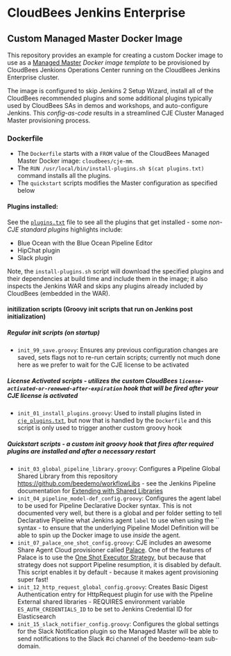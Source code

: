 # CloudBees Jenkins Enterprise 
## Custom Managed Master Docker Image
This repository provides an example for creating a custom Docker image to use as a [Managed Master](https://go.cloudbees.com/docs/cloudbees-documentation/admin-cje/getting-started/#provision-masters) *Docker image template* to be provisioned by CloudBees Jenkions Operations Center running on the CloudBees Jenkins Enterprise cluster. 

The image is configured to skip Jenkins 2 Setup Wizard, install all of the CloudBees recommended plugins and some additional plugins typically used by CloudBees SAs in demos and workshops, and auto-configure Jenkins. This *config-as-code* results in a streamlined CJE Cluster Managed Master provisioning process.

### Dockerfile
- The `Dockerfile` starts with a `FROM` value of the CloudBees Managed Master Docker image: `cloudbees/cje-mm`. 
- The `RUN /usr/local/bin/install-plugins.sh $(cat plugins.txt)` command installs all the plugins.
- The `quickstart` scripts modifies the Master configuration as specified below

#### Plugins installed:
See the [`plugins.txt`](plugins.txt) file to see all the plugins that get installed - some *non-CJE standard plugins* highlights include:

- Blue Ocean with the Blue Ocean Pipeline Editor
- HipChat plugin
- Slack plugin

Note, the `install-plugins.sh` script will download the specified plugins and their dependencies at build time and include them in the image; it also inspects the Jenkins WAR and skips any plugins already included by CloudBees (embedded in the WAR).

#### initilization scripts (Groovy init scripts that run on Jenkins post initialization)
##### Regular init scripts (on startup)
- `init_99_save.groovy`: Ensures any previous configuration changes are saved, sets flags not to re-run certain scripts; currently not much done here as we prefer to wait for the CJE license to be activated

##### License Activated scripts - utilizes the custom CloudBees `license-activated-or-renewed-after-expiration` hook that will be fired after your CJE license is activated
- `init_01_install_plugins.groovy`: Used to install plugins listed in [`cje_plugins.txt`](license-activated/cje_plugins.txt), but now that is handled by the `Dockerfile` and this script is only used to trigger another custom groovy hook

##### Quickstart scripts - a custom init groovy hook that fires after required plugins are installed and after a necessary restart
- `init_03_global_pipeline_library.groovy`: Configures a Pipeline Global Shared Library from this repository https://github.com/beedemo/workflowLibs - see the Jenkins Pipeline documentation for [Extending with Shared Libraries ](https://jenkins.io/doc/book/pipeline/shared-libraries/)
- `init_04_pipeline_model-def_config.groovy`: Configures the agent label to be used for Pipeline Declarative Docker syntax. This is not documented very well, but there is a global and per folder setting to tell Declarative Pipeline what Jenkins agent `label` to use when using the `` syntax - to ensure that the underlying Pipeline Model Definition will be able to spin up the Docker image to use *inside* the agent.
- `init_07_palace_one_shot_config.groovy`: CJE includes an awesome Share Agent Cloud provisioner called [Palace](https://go.cloudbees.com/docs/cloudbees-documentation/pse-admin-guide/index.html#building). One of the features of Palace is to use the [One Shot Executor Strategy](https://github.com/jenkinsci/one-shot-executor-plugin), but because that strategy does not support Pipeline resumption, it is disabled by default. This script enables it by default - because it makes agent provisioning super fast!
- `init_12_http_request_global_config.groovy`: Creates Basic Digest Authentication entry for HttpRequest plugin for use with the Pipeline External shared libraries - REQUIRES environment variable `ES_AUTH_CREDENTIALS_ID` to be set to Jenkins Credential ID for Elasticsearch
- `init_15_slack_notifier_config.groovy`: Configures the global settings for the Slack Notification plugin so the Managed Master will be able to send notifications to the Slack #ci channel of the beedemo-team sub-domain.

